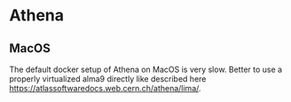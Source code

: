 # Athena

## MacOS

The default docker setup of Athena on MacOS is very slow. Better to use a properly virtualized alma9 directly like described here https://atlassoftwaredocs.web.cern.ch/athena/lima/.
